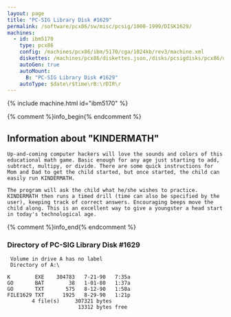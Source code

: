 ```yaml
---
layout: page
title: "PC-SIG Library Disk #1629"
permalink: /software/pcx86/sw/misc/pcsig/1000-1999/DISK1629/
machines:
  - id: ibm5170
    type: pcx86
    config: /machines/pcx86/ibm/5170/cga/1024kb/rev3/machine.xml
    diskettes: /machines/pcx86/diskettes.json,/disks/pcsigdisks/pcx86/diskettes.json
    autoGen: true
    autoMount:
      B: "PC-SIG Library Disk #1629"
    autoType: $date\r$time\rB:\rDIR\r
---
```


{% include machine.html id="ibm5170" %}

{% comment %}info_begin{% endcomment %}

## Information about "KINDERMATH"

    Up-and-coming computer hackers will love the sounds and colors of this
    educational math game. Basic enough for any age just starting to add,
    subtract, multipy, or divide. There are some quick instructions for
    Mom and Dad to get the child started, but once started, the child can
    easily run KINDERMATH.
    
    The program will ask the child what he/she wishes to practice.
    KINDERMATH then runs a timed drill (time can also be specified by the
    user), keeping track of correct answers. Encouraging beeps move the
    child along. This is an excellent way to give a youngster a head start
    in today's technological age.
{% comment %}info_end{% endcomment %}


### Directory of PC-SIG Library Disk #1629

     Volume in drive A has no label
     Directory of A:\

    K        EXE    304783   7-21-90   7:35a
    GO       BAT        38   1-01-80   1:37a
    GO       TXT       575   8-12-90   1:58a
    FILE1629 TXT      1925   8-29-90   1:21p
            4 file(s)     307321 bytes
                           13312 bytes free
